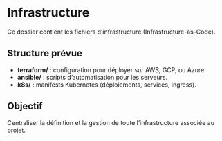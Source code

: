# Infrastructure

Ce dossier contient les fichiers d’infrastructure (Infrastructure-as-Code).

## Structure prévue
- **terraform/** : configuration pour déployer sur AWS, GCP, ou Azure.
- **ansible/** : scripts d’automatisation pour les serveurs.
- **k8s/** : manifests Kubernetes (déploiements, services, ingress).

## Objectif
Centraliser la définition et la gestion de toute l’infrastructure associée au projet.
